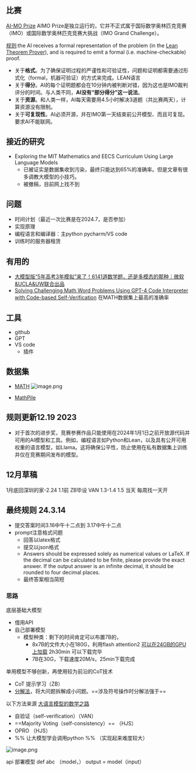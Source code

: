 
## 比赛 

[AI-MO Prize](https://aimoprize.com/)
AIMO Prize是独立运行的，它并不正式属于国际数学奥林匹克竞赛（IMO）或国际数学奥林匹克竞赛大挑战（IMO Grand Challenge）。

[规则](https://imo-grand-challenge.github.io/):the AI receives a formal representation of the problem (in the [Lean Theorem Prover](https://leanprover.github.io/)), and is required to emit a formal (i.e. machine-checkable) proof.
+ 关于**格式**。为了确保证明过程的严谨性和可验证性，问题和证明都需要通过形式化（formal，机器可验证）的方式来完成。LEAN语言
+ 关于**得分**。AI的每个证明题都会在10分钟内被判断对错，因为这也是IMO裁判评分的时间。与人类不同，**AI没有“部分得分”这一说法**。
+ 关于**资源**。和人类一样，AI每天需要用4.5小时解决3道题（共比赛两天），计算资源没有限制。
+ 关于**可复现性**。AI必须开源，并在IMO第一天结束前公开模型、而且可复现。要求AI不能联网。
## 接近的研究
+ Exploring the MIT Mathematics and EECS Curriculum Using Large Language Models 
	+ 已被证实是数据集收到污染，最终只能达到65%的准确率。但是文章有很多调教大模型的小技巧。
	+ 被撤稿，目前网上找不到

## 问题
+ 时间计划（最近一次比赛是在2024.7，是否参加）
+ 实现原理
+ 编程语言和编译器：主python  pycharm/VS code
+ 训练时的服务器租赁

## 有用的
+ [大模型版“5年高考3年模拟”来了！6141道数学题，还是多模态的那种｜微软&UCLA&UW联合出品](https://mp.weixin.qq.com/s/kEhvOGGuxQNz-yMmGGiOzg)
+ [Solving Challenging Math Word Problems Using GPT-4 Code Interpreter with Code-based Self-Verification](https://arxiv.org/pdf/2308.07921.pdf) 在MATH数据集上最高的准确率 

## 工具
+ github 
+ GPT 
+ VS code  
	+ 插件


## 数据集
+ [MATH](https://paperswithcode.com/dataset/math) 
![image.png](https://cdn.jsdelivr.net/gh/Thomas333333/MyPostImage/Images/20231226144418.png)

+ [MathPile](https://github.com/GAIR-NLP/MathPile)
## 规则更新12.19 2023
+ 对于首次的进步奖，竞赛参赛作品只能使用在2024年1月1日之前开放源代码并可用的AI模型和工具。例如，编程语言如Python和Lean，以及具有公开可用权重的语言模型，如Llama。这将确保公平性，防止使用在私有数据集上训练并仅在竞赛期间发布的模型。

## 12月草稿
1月底回深圳的家-2.24   1.1前
ZB毕设 
VAN 1.3-1.4  1.5 当天  每周找一天开

## 最终规则 24.3.14

+ 提交答案时间3.16中午十二点到 3.17中午十二点
+ prompt注意格式问题
	+ 回答以latex格式
	+ 提交以json格式
	+ Answers should be expressed solely as numerical values or LaTeX. If the decimal can be calculated to be finite, please provide the exact answer. If the output answer is an infinite decimal, it should be rounded to four decimal places.
	+ 最终答案相当简短

### 思路
底层基础大模型
+ 借用API 
+ 自己部署模型
	+ 模型种类：剩下的时间肯定可以布置7B的，
		+ 8x7B的文件大小在180G，利用flash attention2 [可以在24GB的GPU上加载](https://www.jiqizhixin.com/articles/2024-01-02-10)  2h30min 可以下载完毕
		+ 7B在30G，下载速度20M/s，25min下载完成

单用模型不够创新，再使用较为前沿的CoT技术
+ CoT  提示学习（ZB）
+ [分解法](https://mp.weixin.qq.com/s/HUW8MX2GhsdE3qFBvb1-Hg)，将大问题拆解成小问题。==涉及符号操作时分解法强于==

以下方法来源 [大语言模型的数学之路](https://mp.weixin.qq.com/s/BXQVY7rjlwjAkSxWg_dtcQ )
+ 自验证（self-verification）（VAN）
+ ==Majority Voting（self-consistency）== （HJS）
+ OPRO （HJS）
+ %% 让大模型学会调用python %%  （实现起来难度较大）

![image.png](https://cdn.jsdelivr.net/gh/Thomas333333/MyPostImage/Images/20240315184802.png)

api 部署模型
def  abc （model，）
	output = model（input）


